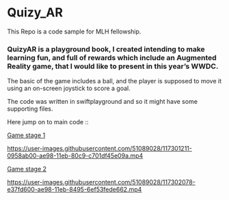 
# Quizy_AR
This Repo is a code sample for MLH fellowship.

### QuizyAR is a playground book, I created intending to make learning fun, and full of rewards which include an Augmented Reality game, that I would like to present in this year’s WWDC.
The basic of the game includes a ball, and the player is supposed to move it using an on-screen joystick to score a goal. 

The code was written in swiftplayground and so it might have some supporting files.

Here jump on to main code ::


[Game stage 1](https://github.com/paraschhugani/Quizy_AR/blob/main/QuizyAR.playground/Pages/Game%20Stage%201.xcplaygroundpage/Contents.swift)


https://user-images.githubusercontent.com/51089028/117301211-0958ab00-ae98-11eb-80c9-c701df45e09a.mp4

[Game stage 2](https://github.com/paraschhugani/Quizy_AR/blob/main/QuizyAR.playground/Pages/Game%20Stage%202.xcplaygroundpage/Contents.swift)


https://user-images.githubusercontent.com/51089028/117302078-e37fd600-ae98-11eb-8495-6ef53fede662.mp4


